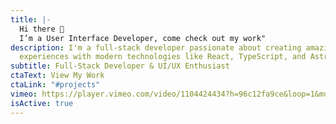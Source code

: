 ```yaml
---
title: |-
  Hi there 👋 
  I’m a User Interface Developer, come check out my work"
description: I'm a full-stack developer passionate about creating amazing web
  experiences with modern technologies like React, TypeScript, and Astro.
subtitle: Full-Stack Developer & UI/UX Enthusiast
ctaText: View My Work
ctaLink: "#projects"
vimeo: https://player.vimeo.com/video/1104424434?h=96c12fa9ce&loop=1&muted=1
isActive: true
---
```

